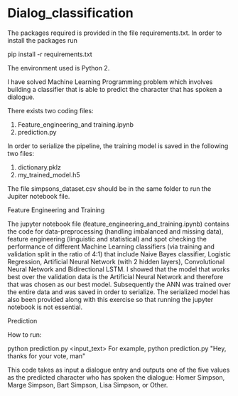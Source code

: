 # Dialog_classification

The packages required is provided in the file requirements.txt. In order to install the packages run

pip install -r requirements.txt


The environment used is Python 2. 

I have solved Machine Learning Programming problem which involves building a classifier 
that is able to predict the character that has spoken a dialogue. 

There exists two coding files:
1.	Feature_engineering_and training.ipynb
2.	prediction.py

In order to serialize the pipeline, the training model is saved in the following two files:
1. dictionary.pklz
2. my_trained_model.h5

The file simpsons_dataset.csv should be in the same folder to run the Jupiter notebook file.

Feature Engineering and Training

The jupyter notebook file (feature_engineering_and_training.ipynb) contains the code for 
data-preprocessing (handling imbalanced and missing data), feature engineering (linguistic and statistical) and spot checking the performance of different Machine Learning classifiers (via training and validation split in the ratio of 4:1) that include Naive Bayes classifier, Logistic Regression, Artificial Neural Network (with 2 hidden layers), Convolutional Neural Network and Bidirectional LSTM. I showed that the model that works best over the validation data is the Artificial Neural Network and therefore that was chosen as our best model. Subsequently the ANN was trained over the entire data and was saved in order to serialize. The serialized model has also been provided along with this exercise so that running the jupyter notebook is not essential.

Prediction

How to run: 

python prediction.py <input_text>
For example, python prediction.py "Hey, thanks for your vote, man"

This code takes as input a dialogue entry and outputs one of the five values as the predicted character who has spoken the dialogue: Homer Simpson, Marge Simpson, Bart Simpson, Lisa Simpson, or Other.
